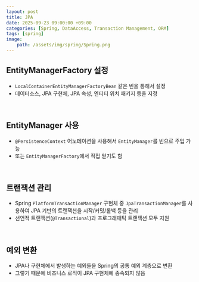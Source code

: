 ```yaml
---
layout: post
title: JPA
date: 2025-09-23 09:00:00 +09:00
categories: [Spring, DataAccess, Transaction Management, ORM]
tags: [spring]
image:
    path: /assets/img/spring/Spring.png
---
```


## EntityManagerFactory 설정

- `LocalContainerEntityManagerFactoryBean` 같은 빈을 통해서 설정
- 데이터소스, JPA 구현체, JPA 속성, 엔티티 위치 패키지 등을 지정

<br>

## EntityManager 사용

- `@PersistenceContext` 어노테이션을 사용해서 `EntityManager`를 빈으로 주입 가능
- 또는 `EntityManagerFactory`에서 직접 얻기도 함

<br>

## 트랜잭션 관리

- Spring `PlatformTransactionManager` 구현체 중 `JpaTransactionManager`를 사용하여 JPA 기반의 트랜잭션을 시작/커밋/롤백 등을 관리
- 선언적 트랜잭션(`@Transactional`)과 프로그래매틱 트랜잭션 모두 지원

<br>

## 예외 변환

- JPA나 구현체에서 발생하는 예외들을 Spring의 공통 예외 계층으로 변환
- 그렇기 때문에 비즈니스 로직이 JPA 구현체에 종속되지 않음
